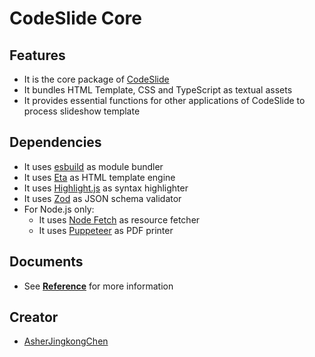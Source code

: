 # CodeSlide Core

## Features
- It is the core package of [CodeSlide](https://github.com/AsherJingkongChen/codeslide)
- It bundles HTML Template, CSS and TypeScript as textual assets
- It provides essential functions for other applications of CodeSlide to process slideshow template

## Dependencies
- It uses [esbuild](https://github.com/evanw/esbuild) as module bundler
- It uses [Eta](https://github.com/eta-dev/eta) as HTML template engine
- It uses [Highlight.js](https://github.com/highlightjs/highlight.js) as syntax highlighter
- It uses [Zod](https://github.com/colinhacks/zod) as JSON schema validator
- For Node.js only:
  - It uses [Node Fetch](https://github.com/node-fetch/node-fetch) as resource fetcher
  - It uses [Puppeteer](https://github.com/puppeteer/puppeteer) as PDF printer

## Documents
- See [**Reference**](./docs/REFERENCE.md) for more information

## Creator
- [AsherJingkongChen](https://github.com/AsherJingkongChen)
